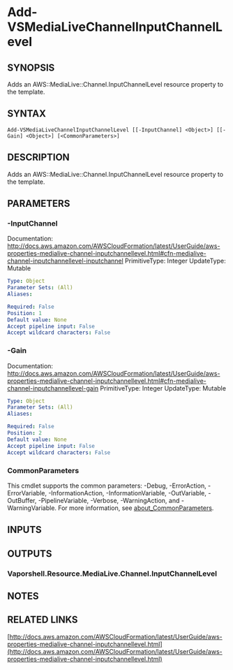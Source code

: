 # Add-VSMediaLiveChannelInputChannelLevel

## SYNOPSIS
Adds an AWS::MediaLive::Channel.InputChannelLevel resource property to the template.

## SYNTAX

```
Add-VSMediaLiveChannelInputChannelLevel [[-InputChannel] <Object>] [[-Gain] <Object>] [<CommonParameters>]
```

## DESCRIPTION
Adds an AWS::MediaLive::Channel.InputChannelLevel resource property to the template.

## PARAMETERS

### -InputChannel
Documentation: http://docs.aws.amazon.com/AWSCloudFormation/latest/UserGuide/aws-properties-medialive-channel-inputchannellevel.html#cfn-medialive-channel-inputchannellevel-inputchannel
PrimitiveType: Integer
UpdateType: Mutable

```yaml
Type: Object
Parameter Sets: (All)
Aliases:

Required: False
Position: 1
Default value: None
Accept pipeline input: False
Accept wildcard characters: False
```

### -Gain
Documentation: http://docs.aws.amazon.com/AWSCloudFormation/latest/UserGuide/aws-properties-medialive-channel-inputchannellevel.html#cfn-medialive-channel-inputchannellevel-gain
PrimitiveType: Integer
UpdateType: Mutable

```yaml
Type: Object
Parameter Sets: (All)
Aliases:

Required: False
Position: 2
Default value: None
Accept pipeline input: False
Accept wildcard characters: False
```

### CommonParameters
This cmdlet supports the common parameters: -Debug, -ErrorAction, -ErrorVariable, -InformationAction, -InformationVariable, -OutVariable, -OutBuffer, -PipelineVariable, -Verbose, -WarningAction, and -WarningVariable. For more information, see [about_CommonParameters](http://go.microsoft.com/fwlink/?LinkID=113216).

## INPUTS

## OUTPUTS

### Vaporshell.Resource.MediaLive.Channel.InputChannelLevel
## NOTES

## RELATED LINKS

[http://docs.aws.amazon.com/AWSCloudFormation/latest/UserGuide/aws-properties-medialive-channel-inputchannellevel.html](http://docs.aws.amazon.com/AWSCloudFormation/latest/UserGuide/aws-properties-medialive-channel-inputchannellevel.html)


